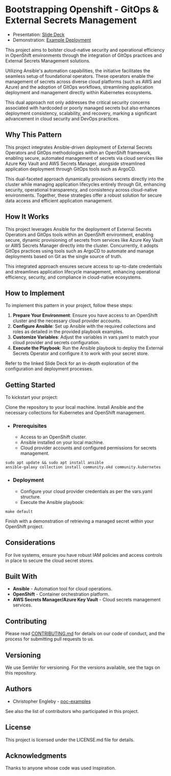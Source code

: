 # Bootstrapping Openshift - GitOps & External Secrets Management

- Presentation: [Slide Deck](https://docs.google.com/presentation/d/1NAMgU_SqTCjSY3XRqQJFdizHI6EJbvp6Cvk6zzDKinc/view)
- Demonstration: [Example Deployment](https://www.youtube.com/)

This project aims to bolster cloud-native security and operational efficiency in OpenShift environments through the integration of GitOps practices and External Secrets Management solutions. 

Utilizing Ansible's automation capabilities, the initiative facilitates the seamless setup of foundational operators. These operators enable the management of secrets across diverse cloud platforms (such as AWS and Azure) and the adoption of GitOps workflows, streamlining application deployment and management directly within Kubernetes ecosystems. 

This dual approach not only addresses the critical security concerns associated with hardcoded or poorly managed secrets but also enhances deployment consistency, scalability, and recovery, marking a significant advancement in cloud security and DevOps practices.

## Why This Pattern

This project integrates Ansible-driven deployment of External Secrets Operators and GitOps methodologies within an OpenShift framework, enabling secure, automated management of secrets via cloud services like Azure Key Vault and AWS Secrets Manager, alongside streamlined application deployment through GitOps tools such as ArgoCD. 

This dual-faceted approach dynamically provisions secrets directly into the cluster while managing application lifecycles entirely through Git, enhancing security, operational transparency, and consistency across cloud-native environments. Together, these strategies offer a robust solution for secure data access and efficient application management.

## How It Works

This project leverages Ansible for the deployment of External Secrets Operators and GitOps tools within an OpenShift environment, enabling secure, dynamic provisioning of secrets from services like Azure Key Vault or AWS Secrets Manager directly into the cluster. Concurrently, it adopts GitOps practices using tools such as ArgoCD to automate and manage deployments based on Git as the single source of truth. 

This integrated approach ensures secure access to up-to-date credentials and streamlines application lifecycle management, enhancing operational efficiency, security, and compliance in cloud-native ecosystems.

## How to Implement

To implement this pattern in your project, follow these steps:

1. **Prepare Your Environment**: Ensure you have access to an OpenShift cluster and the necessary cloud provider accounts.
2. **Configure Ansible**: Set up Ansible with the required collections and roles as detailed in the provided playbook examples.
3. **Customize Variables**: Adjust the variables in vars.yaml to match your cloud provider and secrets configuration.
4. **Execute the Playbook**: Run the Ansible playbook to deploy the External Secrets Operator and configure it to work with your secret store.

Refer to the linked Slide Deck for an in-depth exploration of the configuration and deployment processes.

## Getting Started

To kickstart your project:

Clone the repository to your local machine.
Install Ansible and the necessary collections for Kubernetes and OpenShift management.

- ### Prerequisites

    - Access to an OpenShift cluster.
    - Ansible installed on your local machine.
    - Cloud provider accounts and configured permissions for secrets management.

```
sudo apt update && sudo apt install ansible
ansible-galaxy collection install community.okd community.kubernetes
```

- ### Deployment

    - Configure your cloud provider credentials as per the vars.yaml structure.
    - Execute the Ansible playbook:

```
make default
```

Finish with a demonstration of retrieving a managed secret within your OpenShift project.

## Considerations

For live systems, ensure you have robust IAM policies and access controls in place to secure the cloud secret stores.

## Built With

- **Ansible** - Automation tool for cloud operations.
- **OpenShift** - Container orchestration platform.
- **AWS Secrets Manager/Azure Key Vault** - Cloud secrets management services.

## Contributing

Please read [CONTRIBUTING.md](https://github.com/poc-examples/demo-repo-base/blob/main/CONTRIBUTING.md) for details on our code of conduct, and the process for submitting pull requests to us.

## Versioning

We use SemVer for versioning. For the versions available, see the tags on this repository.

## Authors

- Christopher Engleby - [poc-examples](https://github.com/poc-examples)

See also the list of contributors who participated in this project.

## License

This project is licensed under the LICENSE.md file for details.

## Acknowledgments

Thanks to anyone whose code was used Inspiration.

